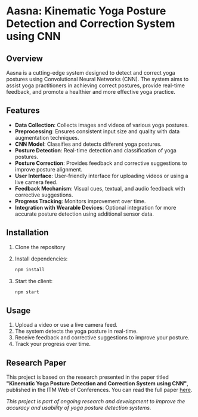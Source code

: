 # Aasna: Kinematic Yoga Posture Detection and Correction System using CNN

## Overview

Aasna is a cutting-edge system designed to detect and correct yoga postures using Convolutional Neural Networks (CNN). The system aims to assist yoga practitioners in achieving correct postures, provide real-time feedback, and promote a healthier and more effective yoga practice.

## Features

- **Data Collection**: Collects images and videos of various yoga postures.
- **Preprocessing**: Ensures consistent input size and quality with data augmentation techniques.
- **CNN Model**: Classifies and detects different yoga postures.
- **Posture Detection**: Real-time detection and classification of yoga postures.
- **Posture Correction**: Provides feedback and corrective suggestions to improve posture alignment.
- **User Interface**: User-friendly interface for uploading videos or using a live camera feed.
- **Feedback Mechanism**: Visual cues, textual, and audio feedback with corrective suggestions.
- **Progress Tracking**: Monitors improvement over time.
- **Integration with Wearable Devices**: Optional integration for more accurate posture detection using additional sensor data.

## Installation

1. Clone the repository

2. Install dependencies:
    ```bash
    npm install
    ```

3. Start the client:
    ```bash
    npm start
    ```

## Usage

1. Upload a video or use a live camera feed.
2. The system detects the yoga posture in real-time.
3. Receive feedback and corrective suggestions to improve your posture.
4. Track your progress over time.

## Research Paper

This project is based on the research presented in the paper titled **"Kinematic Yoga Posture Detection and Correction System using CNN"**, published in the ITM Web of Conferences. You can read the full paper [here](https://www.itm-conferences.org/articles/itmconf/abs/2023/06/itmconf_icdsac2023_05007/itmconf_icdsac2023_05007.html).


*This project is part of ongoing research and development to improve the accuracy and usability of yoga posture detection systems.*
